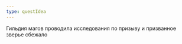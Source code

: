 ```yaml
---
type: questIdea
---
```


Гильдия магов проводила исследования по призыву и призванное зверье сбежало